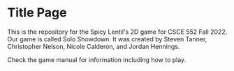 # Title Page
This is the repository for the Spicy Lentil's 2D game for CSCE 552 Fall 2022. Our game is called Solo Showdown. It was created by Steven Tanner, Christopher Nelson, Nicole Calderon, and Jordan Hennings. 

Check the game manual for information including how to play.

